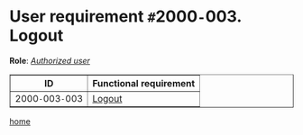 <h1>User requirement <code>#</code>2000<code>-</code>003. Logout</h1>
<p><strong>Role</strong>: <em><a href='R2000.md'>Authorized user</a></em></p>
<table border='1'>
<tr><th>ID</th><th>Functional requirement</th></tr>
<tr><td>2000<code>-</code>003<code>-</code>003</td><td><a href='FR2000003003.md'>Logout</a></td></tr>
</table>
<p><a href='index.md'>home</a></p>